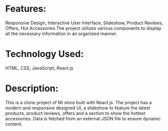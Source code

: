 # Features: 

Responsive Design, Interactive User Interface, Slideshow, Product Reviews,  Offers, Hot Accessories
The project utilizes various components to display all the necessary information in an organized manner.

# Technology Used: 
HTML, CSS, JavaScript, React.js

# Description: 
This is a clone project of Mi store built with React.js. The project has a modern and responsive designed UI, a slideshow to feature the latest products, product reviews, offers and a section to show the hottest accessories. Data is fetched from an external JSON file to ensure dynamic content.
